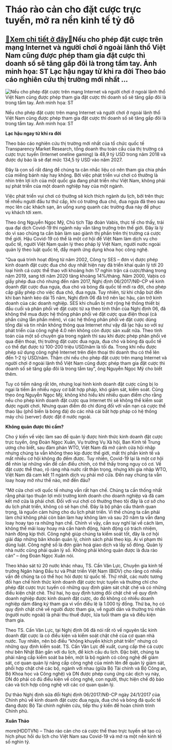 Tháo rào cản cho đặt cược trực tuyến, mở ra nền kinh tế tỷ đô
=============================================================

[:gift:Xem chi tiết ở đây:gift:](https://hddtvn.com/thao-rao-can-cho-dat-cuoc-truc-tuyen-mo-ra-nen-kinh-te-ty-do/)Nếu cho phép đặt cược trên mạng Internet và người chơi ở ngoài lãnh thổ Việt Nam cũng được phép tham gia đặt cược thì doanh số sẽ tăng gấp đôi là trong tầm tay. Ảnh minh họa: ST Lạc hậu ngay từ khi ra đời Theo báo cáo nghiên cứu thị trường mới nhất …
----------------------------------------------------------------------------------------------------------------------------------------------------------------------------------------------------------------------------------------------------------





![Nếu cho phép đặt cược trên mạng Internet và người chơi ở ngoài lãnh thổ Việt Nam cũng được phép tham gia đặt cược thì doanh số sẽ tăng gấp đôi là trong tầm tay. 	Ảnh minh họa: ST](https://hddtvn.com/wp-content/uploads/2021/01/1402_6-0426_duangua.jpg "Nếu cho phép đặt cược trên mạng Internet và người chơi ở ngoài lãnh thổ Việt Nam cũng được phép tham gia đặt cược thì doanh số sẽ tăng gấp đôi là trong tầm tay. 	Ảnh minh họa: ST")


Nếu cho phép đặt cược trên mạng Internet và người chơi ở ngoài lãnh thổ Việt Nam cũng được phép tham gia đặt cược thì doanh số sẽ tăng gấp đôi là trong tầm tay. Ảnh minh họa: ST



**Lạc hậu ngay từ khi ra đời**


Theo báo cáo nghiên cứu thị trường mới nhất của tổ chức quốc tế Transparency Market Research, tổng doanh thu toàn cầu của thị trường cá cược trực tuyến (Internet oneline gaming) là 48,9 tỷ USD trong năm 2018 và được dự báo là sẽ đạt mức 134,5 tỷ USD vào năm 2027.


Đây là con số rất đáng để chúng ta cân nhắc liệu có nên tham gia chia phần của miếng bánh này hay không. Bởi việc phát triển vui chơi có thưởng là nhìn trên lợi ích của một quốc gia đang phát triển như Việt Nam, không phải sự phát triển của một doanh nghiệp hay của một ngành.


Việc phát triển vui chơi có thưởng sẽ kích thích ngành du lịch, bởi trên thực tế nhiều người đầu tư thứ cấp, khi có trường đua chó, đua ngựa đã theo sau mọc lên các khách sạn, ăn uống xung quanh các trường đua này để phục vụ khách tới xem.


Theo ông Nguyễn Ngọc Mỹ, Chủ tịch Tập đoàn Vabis, thực tế cho thấy, trải qua đại dịch Covid-19 thì ngành này vẫn tăng trưởng trên thế giới. Đây là lý do vì sao chúng ta cần bàn làm sao giành thị phần trên thị trường cá cược thế giới. Hậu Covid-19 có thể là một cơ hội để Việt Nam làm dịch vụ cho quốc tế, người Việt Nam quản lý theo pháp lý Việt Nam, người nước ngoài quản lý theo luật quốc tế, đẩy mạnh ứng dụng khoa học công nghệ.


“Qua quá trình hoạt động từ năm 2002, Công ty SES – đơn vị được phép kinh doanh đặt cược đua chó duy nhất hiện nay đã triển khai quản lý tới 20 loại hình cá cược thể thao với khoảng hơn 17 nghìn trận cá cược/tháng trong năm 2019, sang tới năm 2020 tăng khoảng 14%/tháng. Năm 2000, Vabis có giấy phép đua chó nhưng đến năm 2017, Nghị định 06/2017/NĐ-CP về kinh doanh đặt cược đua ngựa, đua chó và bóng đá quốc tế mới ra đời, cho phép cấp giấy phép cho việc đua chó, đua ngựa. Tuy nhiên, từ khi chắp bút đến khi ban hành kéo dài 15 năm, Nghị định 06 đã trở nên lạc hậu, cản trở kinh doanh của các doanh nghiệp. SES khi chuẩn bị mở rộng hệ thống thiết bị đầu cuối và phân phối vé đặt cược từ xa theo tinh thần của Nghị định 06, đã không thể mua được hệ thống phân phối vé đặt cược qua điện thoại (cả phần cứng lẫn phần mềm), vì các hệ thống phân phối vé đặt cược dùng tổng đài và tin nhắn không thông qua Internet như vậy đã lạc hậu so với sự phát triển của công nghệ 4.0 nên không còn được sản xuất nữa. Theo tính toán của một số chuyên gia trong ngành thì sau khi được phép phân phối vé qua điện thoại, thị trường đặt cược đua ngựa, đua chó và bóng đá quốc tế có thể đạt được từ 100-200 triệu USD/năm là tối đa. Trong khi nếu được phép sử dụng công nghệ Internet trên điện thoại thì doanh thu có thể lên đến 1-2 tỷ USD/năm. Thậm chí nếu cho phép đặt cược trên mạng Internet và người chơi ở ngoài lãnh thổ Việt Nam cũng được phép tham gia đặt cược thì doanh số sẽ tăng gấp đôi là trong tầm tay”, ông Nguyễn Ngọc Mỹ cho biết thêm.


Tuy có tiềm năng rất lớn, nhưng loại hình kinh doanh đặt cược cũng bị lo ngại là tiềm ẩn nhiều nguy cơ bất hợp pháp, khó giám sát, kiểm soát. Cũng theo ông Nguyễn Ngọc Mỹ, không khó hiểu khi nhiều quan điểm cho rằng nếu cho phép kinh doanh đặt cược qua Internet thì sẽ không thể kiểm soát được người chơi. Nhưng quan điểm đó chỉ đúng đối với vấn nạn cá cược thể thao lậu (phổ biến là bóng đá) do các nhà cái bất hợp pháp có hệ thống máy chủ (server) được đặt ở nước ngoài.


**Không quản được thì cấm?**


Cho ý kiến về việc làm sao để quản lý được hình thức kinh doanh đặt cược trực tuyến, ông Đoàn Ngọc Xuân, Vụ trưởng Vụ Xã hội, Ban Kinh tế Trung ương cho biết, sau đàm phán WTO, Việt Nam đã mở cánh cửa hội nhập nhưng chúng ta vẫn không theo kịp được thế giới, mất thị phần kinh tế và mất nhiều cơ hội không đo đếm được. Tuy nhiên, Covid-19 lại là một cơ hội để nhìn lại những vấn đề cần điều chỉnh, có thể thấy trong nguy có cơ. Về đặt cược thể thao, rõ ràng nhà nước rất thận trọng, nhưng khi gia nhập WTO, Việt Nam đã cam kết 11 ngành dịch vụ phải mở cửa. Đến nay chúng ta vẫn loay hoay mở như thế nào, mở đến đâu?


“Mở cửa chơi với quốc tế nhưng vẫn rất hạn chế. Chúng ta cần thống nhất rằng phải tạo thuận lợi môi trường kinh doanh cho doanh nghiệp và đã cam kết mở cửa là phải chơi. Đối với vui chơi có thưởng theo tôi đây là cơ sở cho du lịch phát triển, không có sẽ hạn chế. Đây là bộ phận cấu thành quan trọng, là nguồn cảm hứng cho du lịch phát triển. Vì thế chúng ta cần phải làm chứ không phải còn bàn làm hay không làm và sau 20 năm ta vẫn đang loay hoay tạo ra những hạn chế. Chính vì vậy, cần suy nghĩ lại về cách làm, không thể mãi loay hoay mà cần hành động, hành động có trách nhiệm, hành động kịp thời. Công nghệ giúp chúng ta kiểm soát tốt, đây là cơ hội giải đáp những băn khoăn quản lý, chính sách phải theo kịp. Ai vi phạm thì dùng luật. Công nghệ số là đơn giản hoá giao dịch và lấy số đông. Quản lý nhà nước cũng phải quản lý số. Không phải không quản được là đưa rào cản” – ông Đoàn Ngọc Xuân nói.


Theo khảo sát từ 20 nước khác nhau, TS. Cấn Văn Lực, Chuyên gia kinh tế trưởng Ngân hàng Đầu tư và Phát triển Việt Nam (BIDV) cho rằng có nhiều vấn đề chúng ta có thể học hỏi được từ quốc tế. Thứ nhất, các nước tương đối hạn chế hình thức kinh doanh đặt cược trực tuyến và thường chỉ cho phép đặt cược trực tuyến có những quy định giám sát chặt chẽ và có những điều kiện chặt chẽ. Thứ hai, họ quy định tương đối chặt chẽ về quy định doanh nghiệp được kinh doanh đặt cược, do đó không có nhiều doanh nghiệp dám đăng ký tham gia vì vốn điều lệ là 1.000 tỷ đồng. Thứ ba, họ có quy định chặt chẽ về người được tham gia, về người dân và thường trú nhân (người nước ngoài) là phải thu thuế được, lứa tuổi tham gia và điều kiện tham gia.


Theo TS. Cấn Văn Lực, tại Nghị định 06 đã nói rất rõ về nguyên tắc kinh doanh đặt cược là có điều kiện và kiểm soát chặt chẽ của cơ quan nhà nước. Tuy nhiên, nên bỏ điều “không khuyến khích phát triển” nhưng có những quy định kiểm soát. TS. Cấn Văn Lực đề xuất, cung cấp thẻ cá cược như bên Nhật Bản gắn với du lịch, để kích cầu du lịch. Đặc biệt, chúng ta phải nâng cấp kiểm soát ba bên, một là bộ ngành có công nghệ để giám sát, cơ quan quản lý nâng cấp công nghệ của mình lên để quản lý giám sát, phối hợp chặt chẽ các bộ, ngành với nhau (giữa Bộ Tài chính và Bộ Công an, Bộ Khoa học và Công nghệ) và DN được phép cung ứng các dịch vụ này, DN đó phải có đủ điều kiện về công nghệ, con người, thực hiện chế độ báo cáo và tích hợp công nghệ với các cơ quan quản lý.





Dự thảo Nghị định sửa đổi Nghị định 06/2017/NĐ-CP ngày 24/1/2017 của Chính phủ về kinh doanh đặt cược đua ngựa, đua chó và bóng đá quốc tế đang được Bộ Tài chính nghiên cứu, tiếp thu ý kiến để hoàn chỉnh trình Chính phủ.




**Xuân Thảo**



more(HDDTVN) – Tháo rào cản cho cá cược thể thao trực tuyến sẽ tạo cú hích phục hồi du lịch cho Việt Nam sau Covid-19 và mở ra một nền kinh tế số nghìn tỷ.

